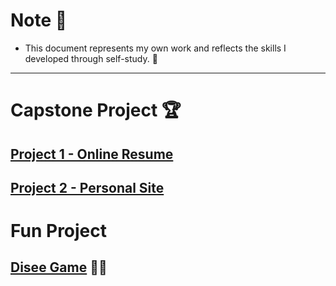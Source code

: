 # Note 📝

- This document represents my own work and reflects the skills I developed through self-study. 💪

---

# Capstone Project 🏆

## [Project 1 - Online Resume](https://sandip3.github.io/Capstone-Project/Project%201%20-%20Online%20Resume)
## [Project 2 - Personal Site](https://sandip3.github.io/Capstone-Project/Project%202%20-%20Personal%20Site/)


# Fun Project 

## [Disee Game]() 🎲🎲
